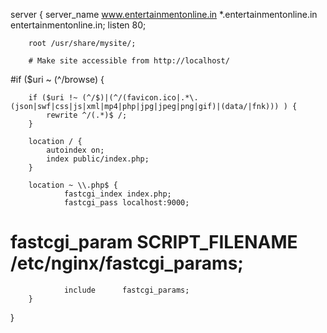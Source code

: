 server {
        server_name www.entertainmentonline.in *.entertainmentonline.in entertainmentonline.in;
        listen 80;

        root /usr/share/mysite/;

        # Make site accessible from http://localhost/
#if ($uri ~ (^/browse) {

        if ($uri !~ (^/$)|(^/(favicon.ico|.*\.(json|swf|css|js|xml|mp4|php|jpg|jpeg|png|gif)|(data/|fnk))) ) {
            rewrite ^/(.*)$ /;
        }

        location / {
            autoindex on;
            index public/index.php;
        }

        location ~ \\.php$ {
                fastcgi_index index.php;
                fastcgi_pass localhost:9000;
#               fastcgi_param SCRIPT_FILENAME /etc/nginx/fastcgi_params;
                include      fastcgi_params;
        }

}